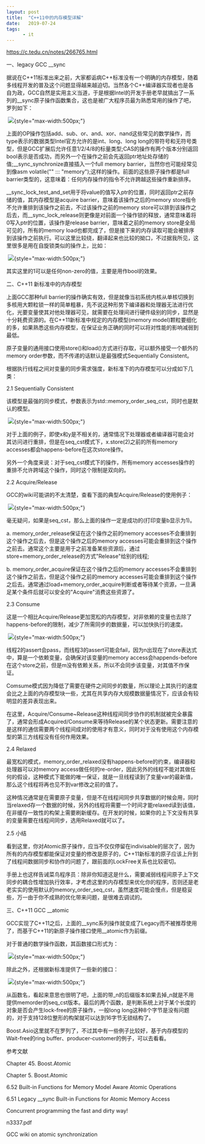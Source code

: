 ```yaml
---
layout: post
title:  "C++11中的内存模型详解"
date:   2019-07-24
tags:
      - it
---
```



https://c.tedu.cn/notes/266765.html



一、legacy GCC \_\_sync

据说在C++11标准出来之前，大家都诟病C++标准没有一个明确的内存模型，随着多线程开发的普及这个问题显得越来越迫切。当然各个C++编译器实现者也是各自为政，GCC自然是实用主义当道，于是根据Intel的开发手册老早就搞出了一系列的\_\_sync原子操作函数集合，这也是被广大程序员最为熟悉常用的操作了吧，罗列如下：

 ![](https://c.tedu.cn/upload/20171024/20171024151936_367.png){style="max-width:500px;"}

上面的OP操作包括add、sub、or、and、xor、nand这些常见的数学操作，而type表示的数据类型Intel官方允许的是int、long、long
long的带符号和无符号类型，但是GCC扩展后允许任意1/2/4/8的标量类型;CAS的操作有两个版本分别返回bool表示是否成功，而另外一个在操作之前会先返回ptr地址处存储的值;\_\_sync_synchronize直接插入一个full
memory barrier，当然你也可能经常见到像asm
volatile("" ::: "memory");这样的操作。前面的这些原子操作都是full
barrier类型的，这意味着：任何内存操作的指令不允许跨越这些操作重新排序。



\_\_sync_lock_test_and_set用于将value的值写入ptr的位置，同时返回ptr之前存储的值，其内存模型是acquire
barrier，意味着该操作之后的memory
store指令不允许重排到该操作之前去，不过该操作之前的memory
store可以排到该操作之后去，而\_\_sync_lock_release则更像是对前面一个操作锁的释放，通常意味着将0写入ptr的位置，该操作是release
barrier，意味着之前的memory store是全局可见的，所有的memory
load也都完成了，但是接下来的内存读取可能会被排序到该操作之前执行。可以这里比较绕，翻译起来也比较的拗口，不过据我所见，这里很多是用在自旋锁类似的操作上，比如：

 ![](https://c.tedu.cn/upload/20171024/20171024151943_76.png){style="max-width:500px;"}

其实这里的1可以是任何non-zero的值，主要是用作bool的效果。

二、C++11 新标准中的内存模型

上面GCC那种full
barrier的操作确实有效，但是就像当初系统内核从单核切换到多核用大颗粒锁一样的简单粗暴，先不说这种形势下编译器和处理器无法进行优化，光要变量使其对他处理器可见，就需要在处理间进行硬件级别的同步，显然是十分耗费资源的。在C++11新标准中规定的内存模型(memory
model)颗粒要细化的多，如果熟悉这些内存模型，在保证业务正确的同时可以将对性能的影响减弱到最低。

原子变量的通用接口使用store()和load()方式进行存取，可以额外接受一个额外的memory
order参数，而不传递的话默认是最强模式Sequentially Consistent。

根据执行线程之间对变量的同步需求强度，新标准下的内存模型可以分成如下几类：

2.1 Sequentially Consistent

该模型是最强的同步模式，参数表示为std::memory_order_seq_cst，同时也是默认的模型。

 ![](https://c.tedu.cn/upload/20171024/20171024151948_342.png){style="max-width:500px;"}

对于上面的例子，即使x和y是不相关的，通常情况下处理器或者编译器可能会对其访问进行重排，但是在seq_cst模式下，x.store(2)之前的所有memory
accesses都会happens-before在这次store操作。

另外一个角度来说：对于seq_cst模式下的操作，所有memory
accesses操作的重排不允许跨域这个操作，同时这个限制是双向的。

2.2 Acquire/Release

GCC的wiki可能讲的不太清楚，查看下面的典型Acquire/Release的使用例子：

 ![](https://c.tedu.cn/upload/20171024/20171024151952_616.png){style="max-width:500px;"}

毫无疑问，如果是seq_cst，那么上面的操作一定是成功的(打印变量b显示为1)。

a\. memory_order_release保证在这个操作之前的memory
accesses不会重排到这个操作之后去，但是这个操作之后的memory
accesses可能会重排到这个操作之前去。通常这个主要是用于之前准备某些资源后，通过store+memory_order_release的方式"Release"给别的线程;

b\. memory_order_acquire保证在这个操作之后的memory
accesses不会重排到这个操作之前去，但是这个操作之前的memory
accesses可能会重排到这个操作之后去。通常通过load+memory_order_acquire判断或者等待某个资源，一旦满足某个条件后就可以安全的"Acquire"消费这些资源了。

2.3 Consume

这是一个相比Acquire/Release更加宽松的内存模型，对非依赖的变量也去除了happens-before的限制，减少了所需同步的数据量，可以加快执行的速度。

 ![](https://c.tedu.cn/upload/20171024/20171024151959_884.png){style="max-width:500px;"}

线程2的assert会pass，而线程3的assert可能会fail，因为n出现在了store表达式中，算是一个依赖变量，会确保对该变量的memory
access会happends-before在这个store之前，但是m没有依赖关系，所以不会同步该变量，对其值不作保证。

Comsume模式因为降低了需要在硬件之间同步的数量，所以理论上其执行的速度会比之上面的内存模型块一些，尤其在共享内存大规模数据量情况下，应该会有较明显的差异表现出来。

在这里，Acquire/Consume\~Release这种线程间同步协作的机制就被完全暴露了，通常会形成Acquired/Consume来等待Release的某个状态更新。需要注意的是这样的通信需要两个线程间成对的使用才有意义，同时对于没有使用这个内存模型的第三方线程没有任何作用效果。

2.4 Relaxed

最宽松的模式，memory_order_relaxed没有happens-before的约束，编译器和处理器可以对memory
access做任何的re-order，因此另外的线程不能对其做任何的假设，这种模式下能做的唯一保证，就是一旦线程读到了变量var的最新值，那么这个线程将再也见不到var修改之前的值了。

这种情况通常是在需要原子变量，但是不在线程间同步共享数据的时候会用，同时当relaxed存一个数据的时候，另外的线程将需要一个时间才能relaxed读到该值，在非缓存一致性的构架上需要刷新缓存。在开发的时候，如果你的上下文没有共享的变量需要在线程间同步，选用Relaxed就可以了。

2.5 小结

看到这里，你对Atomic原子操作，应当不仅仅停留在indivisable的层次了，因为所有的内存模型都能保证对变量的修改是原子的，C++11新标准的原子应该上升到了线程间数据同步和协作的问题了，跟前面的LockFree关系也比较密切。

手册上也这样告诫菜鸟程序员：除非你知道这是什么，需要减弱线程间原子上下文同步的耦合性增加执行效率，才考虑这里的内存模型来优化你的程序，否则还是老老实实的使用默认的memory_order_seq_cst，虽然速度可能会慢点，但是稳妥些，万一由于你不成熟的优化带来问题，是很难去调试的。

三、C++11 GCC \_\_atomic

GCC实现了C++11之后，上面的\_\_sync系列操作就变成了Legacy而不被推荐使用了，而基于C++11的新原子操作接口使用\_\_atomic作为前缀。

对于普通的数学操作函数，其函数接口形式为：

 ![](https://c.tedu.cn/upload/20171024/20171024152006_488.png){style="max-width:500px;"}

除此之外，还根据新标准提供了一些新的接口：

 ![](https://c.tedu.cn/upload/20171024/20171024152011_867.jpg){style="max-width:500px;"}

从函数名，看起来意思也很明了吧，上面的带_n的后缀版本如果去掉_n就是不用提供memorder的seq_cst版本。最后的两个函数，是判断系统上对于某个长度的对象是否会产生lock-free的原子操作，一般long
long这种8个字节是没有问题的，对于支持128位整形的构架就可以达到16字节无锁结构了。

Boost.Asio这里就不在罗列了，不过其中有一些例子比较好，基于内存模型的Wait-free的ring
buffer、producer-customer的例子，可以去看看。

参考文献

Chapter 45. Boost.Atomic

Chapter 5. Boost.Atomic

6.52 Built-in Functions for Memory Model Aware Atomic Operations

6.51 Legacy \_\_sync Built-in Functions for Atomic Memory Access

Concurrent programming the fast and dirty way!

n3337.pdf

GCC wiki on atomic synchronization





